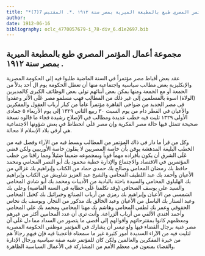 ```yaml
---
title: "*مطبوعات ومخطوطات : مجموعة أعمال المؤتمر المصري طبع بالمطبعة الميرية بمصر سنة ١٩١٢ .*. المقتبس 7(7)"
author: 
date: 1912-06-16
bibliography: oclc_4770057679-i_78-div_6.d1e2697.bib
---
```




##  مجموعة أعمال المؤتمر المصري   طبع بالمطبعة الميرية بمصر سنة  ١٩١٢  . 


 عقد بعض أقباط مصر مؤتمراً في السنة الماضية طلبوا فيه إلى الحكومة المصرية والإنكليزية بعض مطالب سياسية واجتماعية منها أن تعطل الحكومة يوم ال  أحد  بدلاً من الجمعة أو مع الجمعة ومنها يمكن بعض أبنائهم تولي بعض الوظائف الكبرى كالمديرين (الولاة) اسوة بالمسلمين إلى غير ذلك من المطالب فهب مسلمو مصر عَلَى الأثر وعقدوا في مصر الجديد من ضواحي القاهرة مؤتمراً عاماً من كبار أرباب العقول والمفكرين والأعيان في القطر دام من يوم السبت  ٣٠  ربيع الثاني  ١٣٢٩  إلى يوم الأربعاء  ٥  جمادى الأولى  ١٣٢٩  تليت فيه خطب عديدة ومطالب في الإصلاح رشيدة فجاء ما قالوه نسخة صحيحة تتمثل فيها حالة مصر الفكرية وإن مصر عَلَى انحطاط في بعض شؤونها الاجتماعية هي أرقى بلاد الإسلام لا محالة. 

 وكل من قرأ ما دار في ذاك المؤتمر من المطالب وبسط فيه من الآراء وفصل فيه من   الخطب البليغة المدهشة يوقن بأن خاصة المصريين لا يقلون خاصة الأوربيين ولكن قضي عَلَى الشرق أن يكون بأفراده مهماً قوياً وبمجموعه ضعيفاً ضئيلاً ومما راقنا من خطب المؤتمرين في الاقتصاد والاجتماع والإدارة خطبة محمود بك أبو النصر المحامي ومحمد حافظ بك رمضان المحامي وصالح بك حمدي حماد من الكتاب وإبراهيم بك غزالي من الأعيان وأحمد بك عبد اللطيف المحامي والشيخ عبد العزيز شاويش من الكتاب وإبراهيم بك الهلباوي المحامي والسيدة باحثة بالبادية من الأديبات ومحمد بك أبو شادي المحامي والسيد علي يوسف الصحافي (وقد تكلمنا عَلَى خطابه في السنة الماضية) وعلي بك الشمسي من الأعيان وإبراهيم بك رمزي من أرباب الصنائع وجبرائيل بك كحيل المحامي وعبد الستار بك الباسل من الأعيان وعبد الخالق بك مدكور من التجار. ويوسف بك نحاس الحقوقي وعمر بك لطفي المحامي وهاشم بك مهنا المحامي ومحمد بك علي المحامي وأحمد أفندي الألفي من أرباب الزراعة. وأنت ترى أن عدد المحامين أكثر من غيرهم ومعظمهم كانوا بمقترحاتهم وأقوالهم إلى أقصى ما يتصور من السداد مما دل عَلَى أن مصر غنية برجال القضاء فيها ولو تيسر أن يشارك في المؤتمر موظفي الحكومة المصرية لتليت فيه من الآراء السديدة أمور كثيرة غير ما سمعناه فأعجبنا فيه فإن فيهم رجالاً هم من خيرة المفكرين والعالمين ولكن كان للمؤتمر شبه صفة سياسية ورجال الإدارة والقضاءِ يمنعون في معظم الأمم من المشاركة في الأعمال السياسية الظاهرة. 

